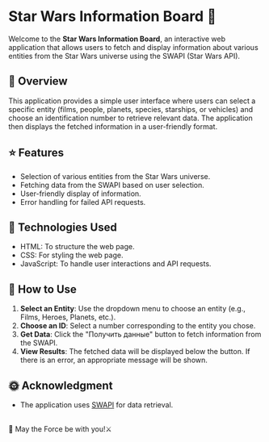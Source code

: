 # Star Wars Information Board 🌠

Welcome to the **Star Wars Information Board**, an interactive web application that allows users to fetch and display information about various entities from the Star Wars universe using the SWAPI (Star Wars API).

## 🌟 Overview

This application provides a simple user interface where users can select a specific entity (films, people, planets, species, starships, or vehicles) and choose an identification number to retrieve relevant data. The application then displays the fetched information in a user-friendly format.

## ⭐ Features

-   Selection of various entities from the Star Wars universe.
-   Fetching data from the SWAPI based on user selection.
-   User-friendly display of information.
-   Error handling for failed API requests.

## 🌌 Technologies Used

-   HTML: To structure the web page.
-   CSS: For styling the web page.
-   JavaScript: To handle user interactions and API requests.

## 🌚 How to Use

1. **Select an Entity**: Use the dropdown menu to choose an entity (e.g., Films, Heroes, Planets, etc.).
2. **Choose an ID**: Select a number corresponding to the entity you chose.
3. **Get Data**: Click the "Получить данные" button to fetch information from the SWAPI.
4. **View Results**: The fetched data will be displayed below the button. If there is an error, an appropriate message will be shown.

## 🌞 Acknowledgment

-   The application uses [SWAPI](https://swapi.dev/) for data retrieval.

<br>
🌟 May the Force be with you!⚔️
